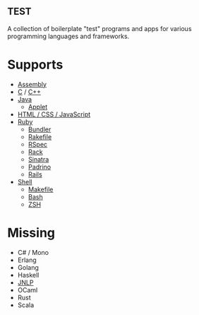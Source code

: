 TEST
----

A collection of boilerplate "test" programs and apps for various programming
languages and frameworks.

Supports
========

* [Assembly](asm)
* [C](c) / [C++](cpp)
* [Java](java)
  * [Applet](java/applet)
* [HTML / CSS / JavaScript](html)
* [Ruby](ruby)
  * [Bundler](ruby/bundler)
  * [Rakefile](ruby/Rakefile)
  * [RSpec](ruby/rspec)
  * [Rack](ruby/rack)
  * [Sinatra](ruby/sinatra)
  * [Padrino](ruby/padrino)
  * [Rails](ruby/rails)
* [Shell](shell)
  * [Makefile](shell/Makefile)
  * [Bash](shell/bash)
  * [ZSH](shell/zsh)

Missing
=======

* C# / Mono
* Erlang
* Golang
* Haskell
* [JNLP](http://docs.oracle.com/javase/tutorial/deployment/applet/deployingApplet.html)
* OCaml
* Rust
* Scala
